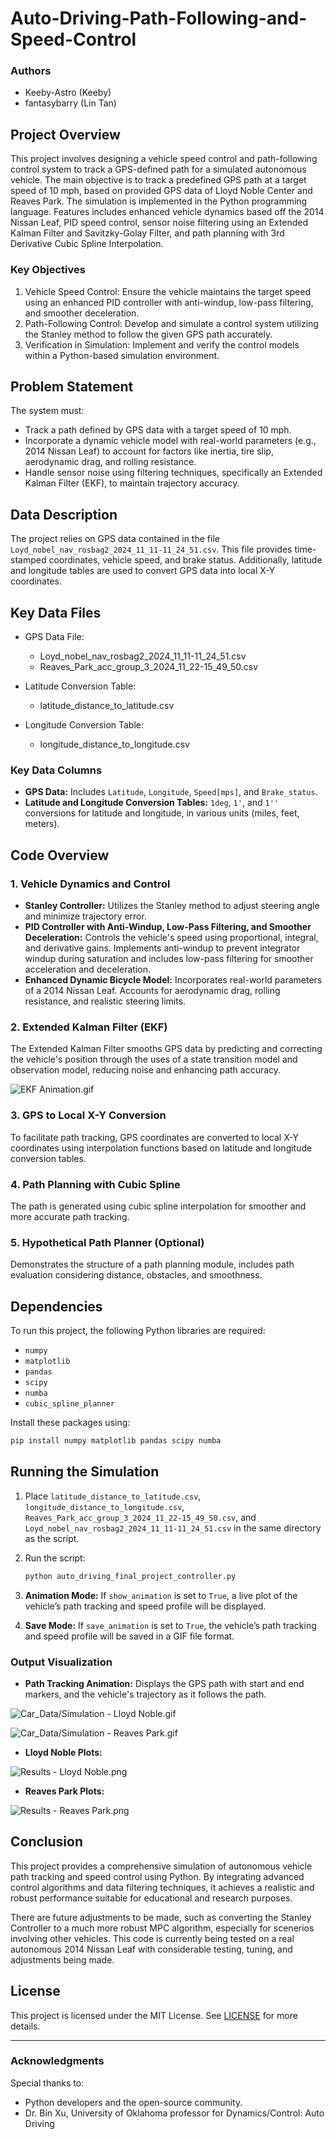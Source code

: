 # Auto-Driving-Path-Following-and-Speed-Control

### Authors
- Keeby-Astro (Keeby)
- fantasybarry (Lin Tan) 

## Project Overview

This project involves designing a vehicle speed control and path-following control system to track a GPS-defined path for a simulated autonomous vehicle. The main objective is to track a predefined GPS path at a target speed of 10 mph, based on provided GPS data of Lloyd Noble Center and Reaves Park. The simulation is implemented in the Python programming language. Features includes enhanced vehicle dynamics based off the 2014 Nissan Leaf, PID speed control, sensor noise filtering using an Extended Kalman Filter and Savitzky-Golay Filter, and path planning with 3rd Derivative Cubic Spline Interpolation.

### Key Objectives
1. Vehicle Speed Control: Ensure the vehicle maintains the target speed using an enhanced PID controller with anti-windup, low-pass filtering, and smoother deceleration.
2. Path-Following Control: Develop and simulate a control system utilizing the Stanley method to follow the given GPS path accurately.
3. Verification in Simulation: Implement and verify the control models within a Python-based simulation environment.

## Problem Statement

The system must:
- Track a path defined by GPS data with a target speed of 10 mph.
- Incorporate a dynamic vehicle model with real-world parameters (e.g., 2014 Nissan Leaf) to account for factors like inertia, tire slip, aerodynamic drag, and rolling resistance.
- Handle sensor noise using filtering techniques, specifically an Extended Kalman Filter (EKF), to maintain trajectory accuracy.

## Data Description

The project relies on GPS data contained in the file `Loyd_nobel_nav_rosbag2_2024_11_11-11_24_51.csv`. This file provides time-stamped coordinates, vehicle speed, and brake status. Additionally, latitude and longitude tables are used to convert GPS data into local X-Y coordinates.

## Key Data Files

- GPS Data File:
  - Loyd_nobel_nav_rosbag2_2024_11_11-11_24_51.csv
  - Reaves_Park_acc_group_3_2024_11_22-15_49_50.csv

- Latitude Conversion Table:
  - latitude_distance_to_latitude.csv

- Longitude Conversion Table:
  - longitude_distance_to_longitude.csv

### Key Data Columns
- **GPS Data:** Includes `Latitude`, `Longitude`, `Speed[mps]`, and `Brake_status`.
- **Latitude and Longitude Conversion Tables:** `1deg`, `1'`, and `1''` conversions for latitude and longitude, in various units (miles, feet, meters).

## Code Overview

### 1. Vehicle Dynamics and Control
- **Stanley Controller:** Utilizes the Stanley method to adjust steering angle and minimize trajectory error.
- **PID Controller with Anti-Windup, Low-Pass Filtering, and Smoother Deceleration:** Controls the vehicle's speed using proportional, integral, and derivative gains. Implements anti-windup to prevent integrator windup during saturation and includes low-pass filtering for smoother acceleration and deceleration.
- **Enhanced Dynamic Bicycle Model:** Incorporates real-world parameters of a 2014 Nissan Leaf. Accounts for aerodynamic drag, rolling resistance, and realistic steering limits.

### 2. Extended Kalman Filter (EKF)
The Extended Kalman Filter smooths GPS data by predicting and correcting the vehicle's position through the uses of a state transition model and observation model, reducing noise and enhancing path accuracy.

![EKF Animation.gif](https://github.com/Keeby-Astro/Auto-Driving-Path-Following-and-Speed-Control/blob/main/Path%20Planning%20and%20Filtering/Animation%20-%20GPS%20Extended%20Kalman%20Filter.gif)

### 3. GPS to Local X-Y Conversion
To facilitate path tracking, GPS coordinates are converted to local X-Y coordinates using interpolation functions based on latitude and longitude conversion tables.

### 4. Path Planning with Cubic Spline
The path is generated using cubic spline interpolation for smoother and more accurate path tracking.

### 5. Hypothetical Path Planner (Optional)
Demonstrates the structure of a path planning module, includes path evaluation considering distance, obstacles, and smoothness.

## Dependencies

To run this project, the following Python libraries are required:

- `numpy`
- `matplotlib`
- `pandas`
- `scipy`
- `numba`
- `cubic_spline_planner`

Install these packages using:
```bash
pip install numpy matplotlib pandas scipy numba
```

## Running the Simulation

1. Place `latitude_distance_to_latitude.csv`, `longitude_distance_to_longitude.csv`, `Reaves_Park_acc_group_3_2024_11_22-15_49_50.csv`, and `Loyd_nobel_nav_rosbag2_2024_11_11-11_24_51.csv` in the same directory as the script.
2. Run the script:
    ```bash
    python auto_driving_final_project_controller.py
    ```
3. **Animation Mode:** If `show_animation` is set to `True`, a live plot of the vehicle’s path tracking and speed profile will be displayed.

4. **Save Mode:** If `save_animation` is set to `True`, the vehicle’s path tracking and speed profile will be saved in a GIF file format.

### Output Visualization
- **Path Tracking Animation:** Displays the GPS path with start and end markers, and the vehicle's trajectory as it follows the path.

![Car_Data/Simulation - Lloyd Noble.gif](https://github.com/Keeby-Astro/Auto-Driving-Path-Following-and-Speed-Control/blob/main/Simulation/Simulation%20-%20Lloyd%20Noble.gif)

![Car_Data/Simulation - Reaves Park.gif](https://github.com/Keeby-Astro/Auto-Driving-Path-Following-and-Speed-Control/blob/main/Simulation/Simulation%20-%20Reaves%20Park.gif)

- **Lloyd Noble Plots:**

![Results - Lloyd Noble.png](https://github.com/Keeby-Astro/Auto-Driving-Path-Following-and-Speed-Control/blob/main/Results/Results%20-%20Lloyd%20Noble.png)

- **Reaves Park Plots:**

![Results - Reaves Park.png](https://github.com/Keeby-Astro/Auto-Driving-Path-Following-and-Speed-Control/blob/main/Results/Results%20-%20Reaves%20Park.png)

## Conclusion

This project provides a comprehensive simulation of autonomous vehicle path tracking and speed control using Python. By integrating advanced control algorithms and data filtering techniques, it achieves a realistic and robust performance suitable for educational and research purposes.

There are future adjustments to be made, such as converting the Stanley Controller to a much more robust MPC algorithm, especially for scenerios involving other vehicles. This code is currently being tested on a real autonomous 2014 Nissan Leaf with considerable testing, tuning, and adjustments being made. 

## License

This project is licensed under the MIT License. See [LICENSE](LICENSE) for more details.

---

### **Acknowledgments**
Special thanks to:
- Python developers and the open-source community.
- Dr. Bin Xu, University of Oklahoma professor for Dynamics/Control: Auto Driving
